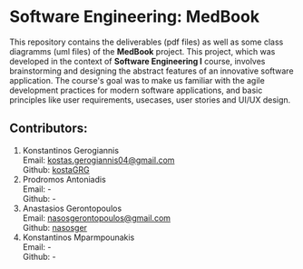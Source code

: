 # Software Engineering: MedBook
This repository contains the deliverables (pdf files) as well as some class diagramms (uml files) of the **MedBook** project.
This project, which was developed in the context of **Software Engineering I** course, involves brainstorming and designing the abstract features of an innovative software application.
The course's goal was to make us familiar with the agile development practices for modern software applications, and basic principles like user requirements, usecases, user stories and UI/UX design.
## Contributors:
1. Konstantinos Gerogiannis  
   Email: kostas.gerogiannis04@gmail.com   
   Github: [kostaGRG](https://github.com/kostaGRG)
2. Prodromos Antoniadis  
   Email: -  
   Github: -  
3. Anastasios Gerontopoulos  
   Email: nasosgerontopoulos@gmail.com    
   Github: [nasosger](https://github.com/nasosger) 
5. Konstantinos Mparmpounakis  
   Email: -  
   Github: -  
